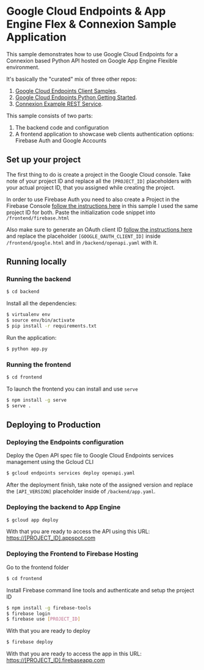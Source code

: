 # Google Cloud Endpoints & App Engine Flex & Connexion Sample Application

This sample demonstrates how to use Google Cloud Endpoints for a Connexion based Python API hosted on Google App Engine Flexible environment.

It's basically the "curated" mix of three other repos:
1. [Google Cloud Endpoints Client Samples](https://github.com/GoogleCloudPlatform/endpoints-samples).
1. [Google Cloud Endpoints Python Getting Started](https://github.com/GoogleCloudPlatform/python-docs-samples/tree/master/endpoints/getting-started).
1. [Connexion Example REST Service](https://github.com/hjacobs/connexion-example).

This sample consists of two parts:

1. The backend code and configuration
1. A frontend application to showcase web clients authentication options: Firebase Auth and Google Accounts

## Set up your project
The first thing to do is create a project in the Google Cloud console. Take note of your project ID and replace all the `[PROJECT_ID]` placeholders with your actual project ID, that you assigned while creating the project.

In order to use Firebase Auth you need to also create a Project in the Firebase Console [follow the instructions here](https://github.com/GoogleCloudPlatform/endpoints-samples/tree/master/clients/firebase-js) in this sample I used the same project ID for both. Paste the initialization code snippet into `/frontend/firebase.html`

Also make sure to generate an OAuth client ID [follow the instructions here](https://github.com/GoogleCloudPlatform/endpoints-samples/tree/master/clients/google-js) and replace the placeholder `[GOOGLE_OAUTH_CLIENT_ID]` inside `/frontend/google.html` and in `/backend/openapi.yaml` with it. 

## Running locally

### Running the backend

```bash
$ cd backend
```

Install all the dependencies:
```bash
$ virtualenv env
$ source env/bin/activate
$ pip install -r requirements.txt
```

Run the application:
```bash
$ python app.py
```

### Running the frontend
```bash
$ cd frontend
```
To launch the frontend you can install and use `serve` 
```bash
$ npm install -g serve
$ serve .
```
## Deploying to Production

### Deploying the Endpoints configuration
Deploy the Open API spec file to Google Cloud Endpoints services management using the Gcloud CLI
```bash
$ gcloud endpoints services deploy openapi.yaml
```

After the deployment finish, take note of the assigned version and replace the `[API_VERSION]` placeholder inside of `/backend/app.yaml`.

### Deploying the backend to App Engine
```bash
$ gcloud app deploy
```
With that you are ready to access the API using this URL:
[https://[PROJECT_ID].appspot.com](https://[PROJECT_ID].appspot.com)

### Deploying the Frontend to Firebase Hosting
Go to the frontend folder
```bash
$ cd frontend
```
Install Firebase command line tools and authenticate and setup the project ID
```bash
$ npm install -g firebase-tools
$ firebase login
$ firebase use [PROJECT_ID]
```
With that you are ready to deploy
```bash
$ firebase deploy
```
With that you are ready to access the app in this URL:
[https://[PROJECT_ID].firebaseapp.com](https://[PROJECT_ID].firebaseapp.com)
